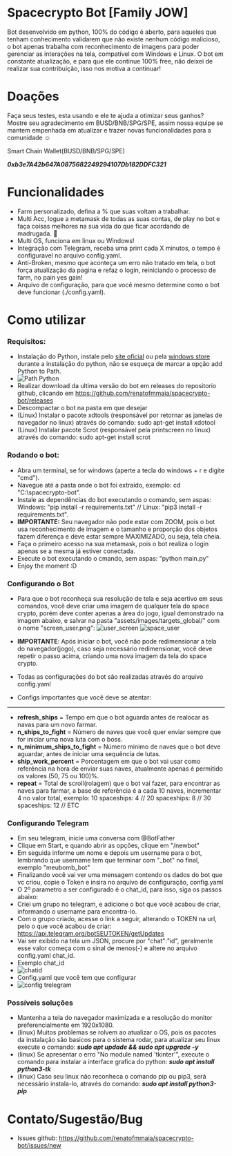 # Spacecrypto Bot [Family JOW]
Bot desenvolvido em python, 100% do código é aberto, para aqueles que tenham conhecimento validarem que não existe nenhum código malicioso, o bot apenas trabalha com reconhecimento de imagens para poder gerenciar as interações na tela, compatível com Windows e Linux.
O bot em constante atualização, e para que ele continue 100% free, não deixei de realizar sua contribuição, isso nos motiva a continuar!

# Doações
Faça seus testes, esta usando e ele te ajuda a otimizar seus ganhos? Mostre seu agradecimento em BUSD/BNB/SPG/SPE, assim nossa equipe se mantem empenhada em atualizar e trazer novas funcionalidades para a comunidade :relaxed:

Smart Chain Wallet(BUSD/BNB/SPG/SPE) 

***0xb3e7A42b647A0875682249294107Db182DDFC321***


# Funcionalidades
- Farm personalizado, defina a % que suas voltam a trabalhar.
- Multi Acc, logue a metamask de todas as suas contas, de play no bot e faça coisas melhores na sua vida do que ficar acordando de madrugada. :beers:
- Multi OS, funciona em linux ou Windows!
- Integração com Telegram, receba uma print cada X minutos, o tempo é configuravel no arquivo config.yaml.
- Anti-Broken, mesmo que aconteça um erro não tratado em tela, o bot força atualização da pagina e refaz o login, reiniciando o processo de farm, no pain yes gain!
- Arquivo de configuração, para que você mesmo determine como o bot deve funcionar (./config.yaml).

# Como utilizar
###  Requisitos:
- Instalação do Python, instale pelo [site oficial](https://www.python.org/downloads/) ou pela [windows store](https://www.microsoft.com/p/python-37/9nj46sx7x90p?activetab=pivot:overviewtab) durante a instalação do python, não se esqueça de marcar a opção add Python to Path.
- ![Path Python](https://github.com/renatofmmaia/spacecrypto-bot/blob/main/assets/infos_and_tutorial/python_path.png)
- Realizar download da ultima versão do bot em releases do repositorio github, clicando em https://github.com/renatofmmaia/spacecrypto-bot/releases
- Descompactar o bot na pasta em que desejar
- (Linux) Instalar o pacote xdtools (responsável por retornar as janelas de navegador no linux) através do comando: sudo apt-get install xdotool
- (Linux) Instalar pacote Scrot (responsável pela printscreen no linux) através do comando: sudo apt-get install scrot

###  Rodando o bot:
- Abra um terminal, se for windows (aperte a tecla do windows + r e digite "cmd").
- Navegue até a pasta onde o bot foi extraído, exemplo: cd "C:\spacecrypto-bot".
- Instale as dependências do bot executando o comando, sem aspas: Windows: "pip install -r requirements.txt" // Linux: "pip3 install -r requirements.txt".
- **IMPORTANTE:** Seu navegador não pode estar com ZOOM, pois o bot usa reconhecimento de imagem e o tamanho e proporção dos objetos fazem diferença e deve estar sempre MAXIMIZADO, ou seja, tela cheia.
- Faça o primeiro acesso na sua metamask, pois o bot realiza o login apenas se a mesma já estiver conectada.
- Execute o bot executando o cmando, sem aspas: "python main.py"
- Enjoy the moment :D

###  Configurando o Bot
- Para que o bot reconheça sua resolução de tela e seja acertivo em seus comandos, você deve criar uma imagem de qualquer tela do space crypto, porém deve conter apenas a área do jogo, igual demonstrado na imagem abaixo, e salvar na pasta "assets/images/targets_global/" com o nome "screen_user.png":
![user_screen](https://github.com/renatofmmaia/spacecrypto-bot/blob/main/assets/images/targets_global/screen_full_hd.png?raw=true)
![space_user](https://github.com/renatofmmaia/spacecrypto-bot/blob/main/assets/infos_and_tutorial/space_user.png?raw=true)

- **IMPORTANTE**: Após iniciar o bot, você não pode redimensionar a tela do navegador(jogo), caso seja necessário redimensionar, você deve repetir o passo acima, criando uma nova imagem da tela do space crypto.
- Todas as configurações do bot são realizadas através do arquivo config.yaml
- Configs importantes que você deve se atentar:
----------------------------------
- **refresh_ships** = Tempo em que o bot aguarda antes de realocar as navas para um novo farmar.
- **n_ships_to_fight** = Número de naves que você quer enviar sempre que for iniciar uma nova luta com o boss.
- **n_minimum_ships_to_fight** = Número minimo de naves que o bot deve aguardar, antes de iniciar uma sequência de lutas.
- **ship_work_percent** = Porcentagem em que o bot vai usar como referência na hora de enviar suas naves, atualmente apenas é permitido os valores (50, 75 ou 100)%.
- **repeat** = Total de scroll(rolagem) que o bot vai fazer, para encontrar as naves para farmar, a base de referência é a cada 10 naves, incrementar 4 no valor total, exemplo: 10 spaceships: 4 // 20 spaceships: 8 // 30 spaceships: 12 // ETC


###  Configurando Telegram
- Em seu telegram, inicie uma conversa com @BotFather
- Clique em Start, e quando abrir as opções, clique em "/newbot"
- Em seguida informe um nome e depois um username para o bot, lembrando que username tem que terminar com "_bot" no final, exemplo "meubomb_bot"
- Finalizando você vai ver uma mensagem contendo os dados do bot que vc criou, copie o Token e insira no arquivo de configuração, config.yaml
- O 2º parametro a ser configurado é o chat_id, para isso, siga os passos abaixo:
- Criei um grupo no telegram, e adicione o bot que você acabou de criar, informando o username para encontra-lo.
- Com o grupo criado, acesse o link a seguir, alterando o TOKEN na url, pelo o que você acabou de criar: https://api.telegram.org/botSEUTOKEN/getUpdates
- Vai ser exibido na tela um JSON, procure por "chat":"id", geralmente esse valor começa com o sinal de menos(-) e altere no arquivo config.yaml chat_id.
- Exemplo chat_id
- ![chatid](https://github.com/renatofmmaia/spacecrypto-bot/blob/main/assets/infos_and_tutorial/chat_id.png)
- Config.yaml que você tem que configurar
- ![config trelegram](https://github.com/renatofmmaia/spacecrypto-bot/blob/main/assets/infos_and_tutorial/token_chat_id.png)

### Possíveis soluções
- Mantenha a tela do navegador maximizada e a resolução do monitor preferencialmente em 1920x1080.
- (linux) Muitos problemas se rolvem ao atualizar o OS, pois os pacotes da instalação são basicos para o sistema rodar, para atualizar seu linux execute o comando: ***sudo apt updade && sudo apt upgrade -y***
- (linux) Se apresentar o erro "No module named 'tkinter'", execute o comando para instalar a interface grafica do python: ***sudo apt install python3-tk***
- (linux) Caso seu linux não reconheca o comando pip ou pip3, será necessário instala-lo, através do comando: ***sudo apt install python3-pip***

# Contato/Sugestão/Bug
- Issues github: https://github.com/renatofmmaia/spacecrypto-bot/issues/new

